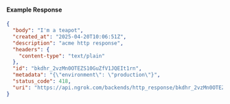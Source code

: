 <!-- Code generated for API Clients. DO NOT EDIT. -->
#### Example Response
```json
{
  "body": "I'm a teapot",
  "created_at": "2025-04-20T10:06:51Z",
  "description": "acme http response",
  "headers": {
    "content-type": "text/plain"
  },
  "id": "bkdhr_2vzMn0OTEZS10GuZfV1JQEIt1rn",
  "metadata": "{\"environment\": \"production\"}",
  "status_code": 418,
  "uri": "https://api.ngrok.com/backends/http_response/bkdhr_2vzMn0OTEZS10GuZfV1JQEIt1rn"
}
